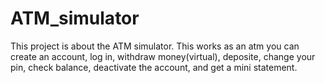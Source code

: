 # ATM_simulator
This project is about the ATM simulator. This works as an atm you can create an account, log in, withdraw money(virtual), deposite, change your pin, check balance, deactivate the account, and get a mini statement.
